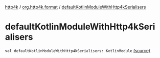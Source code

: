 [http4k](../index.md) / [org.http4k.format](index.md) / [defaultKotlinModuleWithHttp4kSerialisers](./default-kotlin-module-with-http4k-serialisers.md)

# defaultKotlinModuleWithHttp4kSerialisers

`val defaultKotlinModuleWithHttp4kSerialisers: KotlinModule` [(source)](https://github.com/http4k/http4k/blob/master/http4k-format-jackson/src/main/kotlin/org/http4k/format/Jackson.kt#L98)